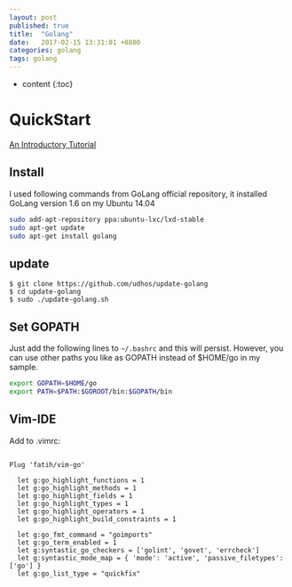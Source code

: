 ```yaml
---
layout: post
published: true
title:  "Golang"
date:   2017-02-15 13:31:01 +0800
categories: golang
tags: golang
---
```


* content
{:toc}


# QuickStart

[An Introductory Tutorial][1]

## Install
I used following commands from GoLang official repository, it installed GoLang version 1.6 on my Ubuntu 14.04

``` bash
sudo add-apt-repository ppa:ubuntu-lxc/lxd-stable
sudo apt-get update
sudo apt-get install golang
```

## update

    $ git clone https://github.com/udhos/update-golang
    $ cd update-golang
    $ sudo ./update-golang.sh

## Set GOPATH

Just add the following lines to `~/.bashrc` and this will persist. However, you can use other paths you like as GOPATH instead of $HOME/go in my sample.

``` bash
export GOPATH=$HOME/go
export PATH=$PATH:$GOROOT/bin:$GOPATH/bin
```

## Vim-IDE

Add to .vimrc:

``` viml

Plug 'fatih/vim-go'

  let g:go_highlight_functions = 1
  let g:go_highlight_methods = 1
  let g:go_highlight_fields = 1
  let g:go_highlight_types = 1
  let g:go_highlight_operators = 1
  let g:go_highlight_build_constraints = 1

  let g:go_fmt_command = "goimports"
  let g:go_term_enabled = 1
  let g:syntastic_go_checkers = ['golint', 'govet', 'errcheck']
  let g:syntastic_mode_map = { 'mode': 'active', 'passive_filetypes': ['go'] }
  let g:go_list_type = "quickfix"

```

  [1]: https://www.toptal.com/go/go-programming-a-step-by-step-introductory-tutorial
